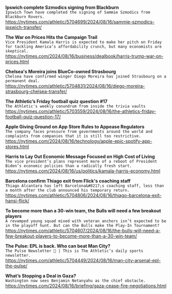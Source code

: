 **Ipswich complete Szmodics signing from Blackburn**\
`Ipswich Town have completed the signing of Sammie Szmodics from Blackburn Rovers.`\
https://nytimes.com/athletic/5704699/2024/08/16/sammie-szmodics-ipswich-transfer/

**The War on Prices Hits the Campaign Trail**\
`Vice President Kamala Harris is expected to make her pitch on Friday for tackling America’s affordability crunch, but many economists are skeptical.`\
https://nytimes.com/2024/08/16/business/dealbook/harris-trump-war-on-prices.html

**Chelsea's Moreira joins BlueCo-owned Strasbourg**\
`Chelsea have confirmed winger Diego Moreira has joined Strasbourg on a permanent deal.`\
https://nytimes.com/athletic/5704831/2024/08/16/diego-moreira-strasbourg-chelsea-transfer/

**The Athletic’s Friday football quiz question #17**\
`The Athletic's weekly conundrum from inside the trivia vaults`\
https://nytimes.com/athletic/5703559/2024/08/16/the-athletics-friday-football-quiz-question-17/

**Apple Giving Ground on App Store Rules to Appease Regulators**\
`The company faces pressure from governments around the world and complaints from companies that it is still too restrictive.`\
https://nytimes.com/2024/08/16/technology/apple-epic-spotify-app-stores.html

**Harris to Lay Out Economic Message Focused on High Cost of Living**\
`The vice president’s plans represent more of a reboot of President Biden’s economic policies than a radically fresh start.`\
https://nytimes.com/2024/08/16/us/politics/kamala-harris-economy.html

**Barcelona confirm Thiago exit from Flick's coaching staff**\
`Thiago Alcantara has left Barcelona&#8217;s coaching staff, less than a month after the club announced his temporary return.`\
https://nytimes.com/athletic/5704806/2024/08/16/thiago-barcelona-exit-hansi-flick/

**To become more than a 30-win team, the Bulls will need a few breakout players**\
`A revamped young squad mixed with veteran anchors isn’t expected to be in the playoff hunt. But can the Bulls make the Play-In Tournament?`\
https://nytimes.com/athletic/5704607/2024/08/16/the-bulls-will-need-a-few-breakout-players-to-become-more-than-a-30-win-team/

**The Pulse: EPL is back. Who can beat Man City?**\
`The Pulse Newsletter 📣 | This is The Athletic’s daily sports newsletter.`\
https://nytimes.com/athletic/5704449/2024/08/16/man-city-arsenal-epl-the-pulse/

**What’s Stopping a Deal in Gaza?**\
`Washington now sees Benjamin Netanyahu as the chief obstacle.`\
https://nytimes.com/2024/08/16/briefing/gaza-cease-fire-negotiations.html


